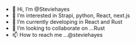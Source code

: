 - 👋 Hi, I’m @Steviehayes
- 👀 I’m interested in Strapi, python, React, next.js
- 🌱 I’m currently developing in React and Rust
- 💞️ I’m looking to collaborate on ...Rust
- 📫 How to reach me ...@steviehayes

<!---
Steviehayes/Steviehayes is a ✨ special ✨ repository because its `README.md` (this file) appears on your GitHub profile.
You can click the Preview link to take a look at your changes.
--->
